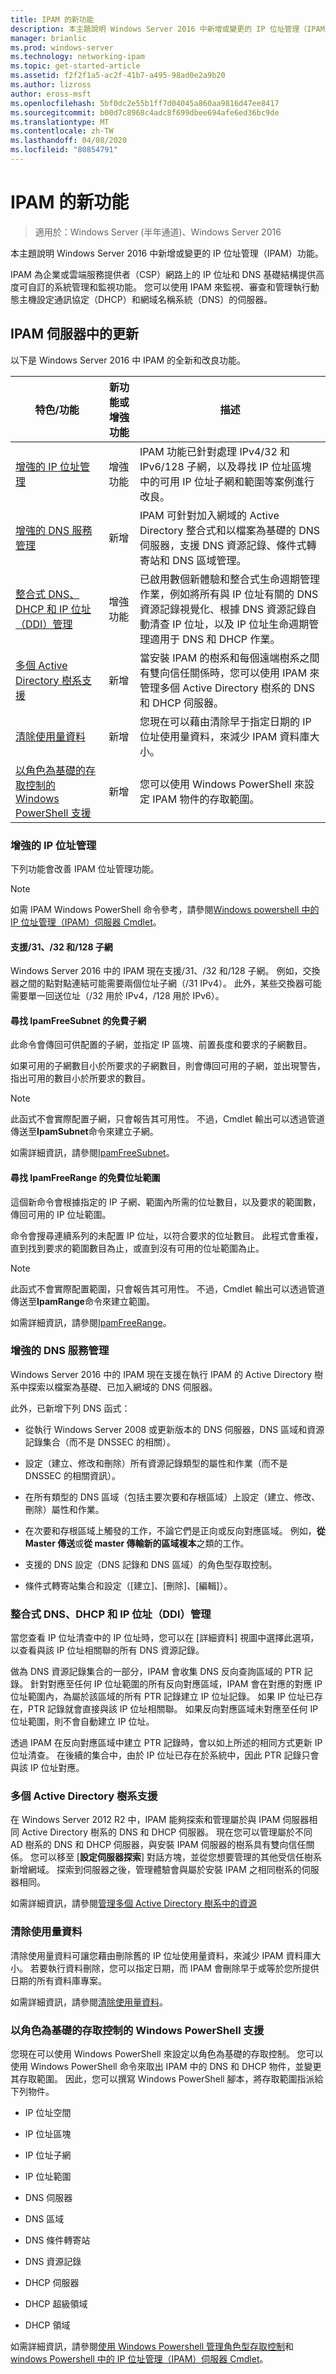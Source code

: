 ```yaml
---
title: IPAM 的新功能
description: 本主題說明 Windows Server 2016 中新增或變更的 IP 位址管理（IPAM）功能。
manager: brianlic
ms.prod: windows-server
ms.technology: networking-ipam
ms.topic: get-started-article
ms.assetid: f2f2f1a5-ac2f-41b7-a495-98ad0e2a9b20
ms.author: lizross
author: eross-msft
ms.openlocfilehash: 5bf0dc2e55b1ff7d04045a860aa9816d47ee8417
ms.sourcegitcommit: b00d7c8968c4adc8f699dbee694afe6ed36bc9de
ms.translationtype: MT
ms.contentlocale: zh-TW
ms.lasthandoff: 04/08/2020
ms.locfileid: "80854791"
---
```

# <a name="whats-new-in-ipam"></a>IPAM 的新功能

>適用於：Windows Server (半年通道)、Windows Server 2016

本主題說明 Windows Server 2016 中新增或變更的 IP 位址管理（IPAM）功能。  
  
IPAM 為企業或雲端服務提供者（CSP）網路上的 IP 位址和 DNS 基礎結構提供高度可自訂的系統管理和監視功能。 您可以使用 IPAM 來監視、審查和管理執行動態主機設定通訊協定（DHCP）和網域名稱系統（DNS）的伺服器。  
  
## <a name="updates-in-ipam-server"></a><a name="BKMK_IPAM2012R2"></a>IPAM 伺服器中的更新  
以下是 Windows Server 2016 中 IPAM 的全新和改良功能。  
  
|特色/功能|新功能或增強功能|描述|  
|--------------------------|-------------------|---------------|  
|[增強的 IP 位址管理](../../technologies/ipam/../../technologies/ipam/../../technologies/ipam/What-s-New-in-IPAM.md#EIP)|增強功能|IPAM 功能已針對處理 IPv4/32 和 IPv6/128 子網，以及尋找 IP 位址區塊中的可用 IP 位址子網和範圍等案例進行改良。|  
|[增強的 DNS 服務管理](../../technologies/ipam/../../technologies/ipam/../../technologies/ipam/What-s-New-in-IPAM.md#EDNS)|新增|IPAM 可針對加入網域的 Active Directory 整合式和以檔案為基礎的 DNS 伺服器，支援 DNS 資源記錄、條件式轉寄站和 DNS 區域管理。|  
|[整合式 DNS、DHCP 和 IP 位址（DDI）管理](../../technologies/ipam/../../technologies/ipam/../../technologies/ipam/What-s-New-in-IPAM.md#DDI)|增強功能|已啟用數個新體驗和整合式生命週期管理作業，例如將所有與 IP 位址有關的 DNS 資源記錄視覺化、根據 DNS 資源記錄自動清查 IP 位址，以及 IP 位址生命週期管理適用于 DNS 和 DHCP 作業。|  
|[多個 Active Directory 樹系支援](#bkmk_ad)|新增|當安裝 IPAM 的樹系和每個遠端樹系之間有雙向信任關係時，您可以使用 IPAM 來管理多個 Active Directory 樹系的 DNS 和 DHCP 伺服器。|  
|[清除使用量資料](#bkmk_purge)|新增|您現在可以藉由清除早于指定日期的 IP 位址使用量資料，來減少 IPAM 資料庫大小。|  
|[以角色為基礎的存取控制的 Windows PowerShell 支援](#bkmk_ps)|新增|您可以使用 Windows PowerShell 來設定 IPAM 物件的存取範圍。|  
  
### <a name="enhanced-ip-address-management"></a><a name="EIP"></a>增強的 IP 位址管理  
下列功能會改善 IPAM 位址管理功能。  
>[!NOTE]
>如需 IPAM Windows PowerShell 命令參考，請參閱[Windows powershell 中的 IP 位址管理（IPAM）伺服器 Cmdlet](https://docs.microsoft.com/powershell/module/ipamserver/)。  
  
#### <a name="support-for-31-32-and-128-subnets"></a>支援/31、/32 和/128 子網  
Windows Server 2016 中的 IPAM 現在支援/31、/32 和/128 子網。 例如，交換器之間的點對點連結可能需要兩個位址子網（/31 IPv4）。 此外，某些交換器可能需要單一回送位址（/32 用於 IPv4，/128 用於 IPv6）。  
  
#### <a name="find-free-subnets-with-find-ipamfreesubnet"></a>**尋找 IpamFreeSubnet 的免費子網**  
  
此命令會傳回可供配置的子網，並指定 IP 區塊、前置長度和要求的子網數目。   
  
如果可用的子網數目小於所要求的子網數目，則會傳回可用的子網，並出現警告，指出可用的數目小於所要求的數目。  
  
>[!NOTE]
>此函式不會實際配置子網，只會報告其可用性。 不過，Cmdlet 輸出可以透過管道傳送至**IpamSubnet**命令來建立子網。  
  
如需詳細資訊，請參閱[IpamFreeSubnet](https://docs.microsoft.com/powershell/module/ipamserver/Find-IpamFreeSubnet)。  
  
#### <a name="find-free-address-ranges-with-find-ipamfreerange"></a>**尋找 IpamFreeRange 的免費位址範圍**  
  
這個新命令會根據指定的 IP 子網、範圍內所需的位址數目，以及要求的範圍數，傳回可用的 IP 位址範圍。   
  
命令會搜尋連續系列的未配置 IP 位址，以符合要求的位址數目。 此程式會重複，直到找到要求的範圍數目為止，或直到沒有可用的位址範圍為止。  
  
> [!NOTE]
> 此函式不會實際配置範圍，只會報告其可用性。 不過，Cmdlet 輸出可以透過管道傳送至**IpamRange**命令來建立範圍。  
  
如需詳細資訊，請參閱[IpamFreeRange](https://docs.microsoft.com/powershell/module/ipamserver/Find-IpamFreeRange)。  
  
### <a name="enhanced-dns-service-management"></a><a name="EDNS"></a>增強的 DNS 服務管理  
Windows Server 2016 中的 IPAM 現在支援在執行 IPAM 的 Active Directory 樹系中探索以檔案為基礎、已加入網域的 DNS 伺服器。  
  
此外，已新增下列 DNS 函式：  
  
-   從執行 Windows Server 2008 或更新版本的 DNS 伺服器，DNS 區域和資源記錄集合（而不是 DNSSEC 的相關）。  
  
-   設定（建立、修改和刪除）所有資源記錄類型的屬性和作業（而不是 DNSSEC 的相關資訊）。  
  
-   在所有類型的 DNS 區域（包括主要次要和存根區域）上設定（建立、修改、刪除）屬性和作業。  
  
-   在次要和存根區域上觸發的工作，不論它們是正向或反向對應區域。 例如，**從 Master 傳送**或**從 master 傳輸新的區域複本**之類的工作。  
  
-   支援的 DNS 設定（DNS 記錄和 DNS 區域）的角色型存取控制。  
  
-   條件式轉寄站集合和設定（[建立]、[刪除]、[編輯]）。  
  
### <a name="integrated-dns-dhcp-and-ip-address-ddi-management"></a><a name="DDI"></a>整合式 DNS、DHCP 和 IP 位址（DDI）管理  
當您查看 IP 位址清查中的 IP 位址時，您可以在 [詳細資料] 視圖中選擇此選項，以查看與該 IP 位址相關聯的所有 DNS 資源記錄。  
  
做為 DNS 資源記錄集合的一部分，IPAM 會收集 DNS 反向查詢區域的 PTR 記錄。 針對對應至任何 IP 位址範圍的所有反向對應區域，IPAM 會在對應的對應 IP 位址範圍內，為屬於該區域的所有 PTR 記錄建立 IP 位址記錄。 如果 IP 位址已存在，PTR 記錄就會直接與該 IP 位址相關聯。 如果反向對應區域未對應至任何 IP 位址範圍，則不會自動建立 IP 位址。  
  
透過 IPAM 在反向對應區域中建立 PTR 記錄時，會以如上所述的相同方式更新 IP 位址清查。 在後續的集合中，由於 IP 位址已存在於系統中，因此 PTR 記錄只會與該 IP 位址對應。  
  
### <a name="multiple-active-directory-forest-support"></a><a name="bkmk_ad"></a>多個 Active Directory 樹系支援  
在 Windows Server 2012 R2 中，IPAM 能夠探索和管理屬於與 IPAM 伺服器相同 Active Directory 樹系的 DNS 和 DHCP 伺服器。 現在您可以管理屬於不同 AD 樹系的 DNS 和 DHCP 伺服器，與安裝 IPAM 伺服器的樹系具有雙向信任關係。 您可以移至 [**設定伺服器探索**] 對話方塊，並從您想要管理的其他受信任樹系新增網域。 探索到伺服器之後，管理體驗會與屬於安裝 IPAM 之相同樹系的伺服器相同。  
  
如需詳細資訊，請參閱[管理多個 Active Directory 樹系中的資源](../../technologies/ipam/Manage-Resources-in-Multiple-Active-Directory-Forests.md)  
  
### <a name="purge-utilization-data"></a><a name="bkmk_purge"></a>清除使用量資料  
清除使用量資料可讓您藉由刪除舊的 IP 位址使用量資料，來減少 IPAM 資料庫大小。 若要執行資料刪除，您可以指定日期，而 IPAM 會刪除早于或等於您所提供日期的所有資料庫專案。   
  
如需詳細資訊，請參閱[清除使用量資料](../../technologies/ipam/Purge-Utilization-Data.md)。  
  
### <a name="windows-powershell-support-for-role-based-access-control"></a><a name="bkmk_ps"></a>以角色為基礎的存取控制的 Windows PowerShell 支援  
您現在可以使用 Windows PowerShell 來設定以角色為基礎的存取控制。 您可以使用 Windows PowerShell 命令來取出 IPAM 中的 DNS 和 DHCP 物件，並變更其存取範圍。 因此，您可以撰寫 Windows PowerShell 腳本，將存取範圍指派給下列物件。  
  
-   IP 位址空間  
  
-   IP 位址區塊  
  
-   IP 位址子網  
  
-   IP 位址範圍  
  
-   DNS 伺服器  
  
-   DNS 區域  
  
-   DNS 條件轉寄站  
  
-   DNS 資源記錄  
  
-   DHCP 伺服器  
  
-   DHCP 超級領域  
  
-   DHCP 領域  
  
如需詳細資訊，請參閱[使用 Windows Powershell 管理角色型存取控制](../../technologies/ipam/Manage-Role-Based-Access-Control-with-Windows-PowerShell.md)和[windows Powershell 中的 IP 位址管理（IPAM）伺服器 Cmdlet](https://docs.microsoft.com/powershell/module/ipamserver/)。  

